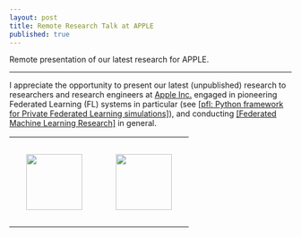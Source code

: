 ```yaml
---
layout: post
title: Remote Research Talk at APPLE
published: true
---
```


Remote presentation of our latest research for APPLE.


---

I appreciate the opportunity to present our latest (unpublished) research to researchers and research engineers at [Apple Inc.](https://www.apple.com/) engaged in pioneering Federated Learning (FL) systems in particular (see [[pfl: Python framework for Private Federated Learning simulations]](https://github.com/apple/pfl-research)),
and conducting [[Federated Machine Learning Research]](https://machinelearning.apple.com/research?page=1&q=federated+learning) in general.

<table style="text-align:center;">
<tr>
<td style="padding:30px;text-align:center;vertical-align:middle;"> <img height="100px" src="https://burlachenkok.github.io/materials/KAUST-logo.svg"/> </td>
<td style="padding:30px;text-align:center;vertical-align:middle;"> <img height="100px" src="https://burlachenkok.github.io/materials/Apple_logo_black.svg"/> </td>
</tr>
</table>

